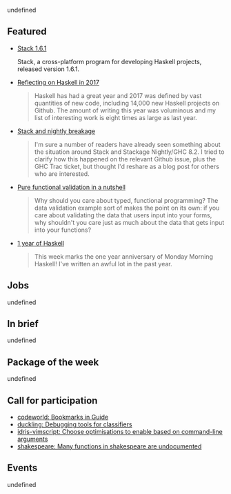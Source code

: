 <!-- 2017-12-07 -->

undefined

## Featured

-   [Stack 1.6.1](https://groups.google.com/d/msg/haskell-stack/pRZAMkBlx8U/LrDrGPB8AAAJ)

    Stack, a cross-platform program for developing Haskell projects, released version 1.6.1.

-   [Reflecting on Haskell in 2017](http://www.stephendiehl.com/posts/haskell_2018.html)

    > Haskell has had a great year and 2017 was defined by vast quantities of new code, including 14,000 new Haskell projects on Github. The amount of writing this year was voluminous and my list of interesting work is eight times as large as last year.

-   [Stack and nightly breakage](https://www.snoyman.com/blog/2017/12/stack-and-nightly-breakage)

    > I'm sure a number of readers have already seen something about the situation around Stack and Stackage Nightly/GHC 8.2. I tried to clarify how this happened on the relevant Github issue, plus the GHC Trac ticket, but thought I'd reshare as a blog post for others who are interested.

-   [Pure functional validation in a nutshell](https://medium.com/blacklane-engineering/pure-functional-validation-64a7885d22ac)

    > Why should you care about typed, functional programming? The data validation example sort of makes the point on its own: if you care about validating the data that users input into your forms, why shouldn't you care just as much about the data that gets input into your functions?

-   [1 year of Haskell](https://mmhaskell.com/blog/2017/12/4/1-year-of-haskell)

    > This week marks the one year anniversary of Monday Morning Haskell! I've written an awful lot in the past year.

## Jobs

undefined

## In brief

undefined

## Package of the week

undefined

## Call for participation

-   [codeworld: Bookmarks in Guide](https://github.com/google/codeworld/issues/569)
-   [duckling: Debugging tools for classifiers](https://github.com/facebook/duckling/issues/114)
-   [idris-vimscript: Choose optimisations to enable based on command-line arguments](https://github.com/owickstrom/idris-vimscript/issues/7)
-   [shakespeare: Many functions in shakespeare are undocumented](https://github.com/yesodweb/shakespeare/issues/213)

## Events

undefined
